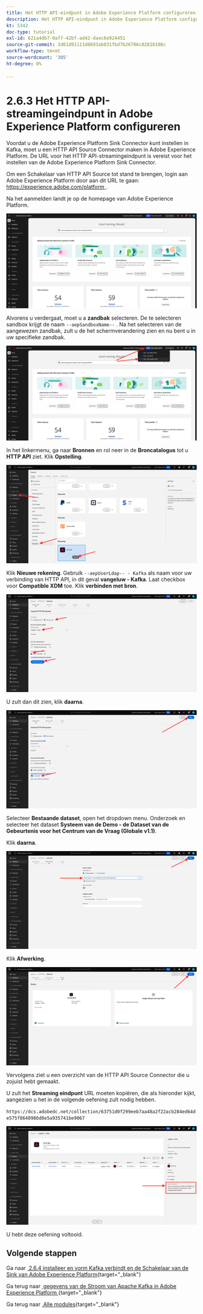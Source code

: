 ```yaml
---
title: Het HTTP API-eindpunt in Adobe Experience Platform configureren
description: Het HTTP API-eindpunt in Adobe Experience Platform configureren
kt: 5342
doc-type: tutorial
exl-id: 621a4db7-0aff-42bf-ad42-daec6e924451
source-git-commit: 3d61d91111d8693ab031fbd7b26706c02818108c
workflow-type: tm+mt
source-wordcount: '305'
ht-degree: 0%

---
```


# 2.6.3 Het HTTP API-streamingeindpunt in Adobe Experience Platform configureren

Voordat u de Adobe Experience Platform Sink Connector kunt instellen in Kafka, moet u een HTTP API Source Connector maken in Adobe Experience Platform. De URL voor het HTTP API-streamingeindpunt is vereist voor het instellen van de Adobe Experience Platform Sink Connector.

Om een Schakelaar van HTTP API Source tot stand te brengen, login aan Adobe Experience Platform door aan dit URL te gaan: [&#x200B; https://experience.adobe.com/platform &#x200B;](https://experience.adobe.com/platform).

Na het aanmelden landt je op de homepage van Adobe Experience Platform.

![&#x200B; Ingestie van Gegevens &#x200B;](./../../../../modules/delivery-activation/datacollection/dc1.2/images/home.png)

Alvorens u verdergaat, moet u a **zandbak** selecteren. De te selecteren sandbox krijgt de naam ``--aepSandboxName--`` . Na het selecteren van de aangewezen zandbak, zult u de het schermverandering zien en nu bent u in uw specifieke zandbak.

![&#x200B; Ingestie van Gegevens &#x200B;](./../../../../modules/delivery-activation/datacollection/dc1.2/images/sb1.png)

In het linkermenu, ga naar **Bronnen** en rol neer in de **Broncatalogus** tot u **HTTP API** ziet. Klik **Opstelling**.

![&#x200B; Ingestie van Gegevens &#x200B;](./images/kaep1.png)

Klik **Nieuwe rekening**. Gebruik `--aepUserLdap-- - Kafka` als naam voor uw verbinding van HTTP API, in dit geval **vangeluw - Kafka**. Laat checkbox voor **Compatible XDM** toe. Klik **verbinden met bron**.

![&#x200B; Ingestie van Gegevens &#x200B;](./images/kaep2.png)

U zult dan dit zien, klik **daarna**.

![&#x200B; Ingestie van Gegevens &#x200B;](./images/kaep3.png)

Selecteer **Bestaande dataset**, open het dropdown menu. Onderzoek en selecteer het dataset **Systeem van de Demo - de Dataset van de Gebeurtenis voor het Centrum van de Vraag (Globale v1.1)**.

Klik **daarna**.

![&#x200B; Ingestie van Gegevens &#x200B;](./images/kaep4.png)

Klik **Afwerking**.

![&#x200B; Ingestie van Gegevens &#x200B;](./images/kaep8.png)

Vervolgens ziet u een overzicht van de HTTP API Source Connector die u zojuist hebt gemaakt.

U zult het **Streaming eindpunt** URL moeten kopiëren, die als hieronder kijkt, aangezien u het in de volgende oefening zult nodig hebben.

`https://dcs.adobedc.net/collection/63751d0f299eeb7aa48a2f22acb284ed64de575f8640986d8e5a935741be9067`

![&#x200B; Ingestie van Gegevens &#x200B;](./images/kaep9.png)

U hebt deze oefening voltooid.

## Volgende stappen

Ga naar [&#x200B; 2.6.4 installeer en vorm Kafka verbindt en de Schakelaar van de Sink van Adobe Experience Platform &#x200B;](./ex4.md){target="_blank"}

Ga terug naar [&#x200B; gegevens van de Stroom van Apache Kafka in Adobe Experience Platform &#x200B;](./aep-apache-kafka.md){target="_blank"}

Ga terug naar [&#x200B; Alle modules &#x200B;](./../../../../overview.md){target="_blank"}
